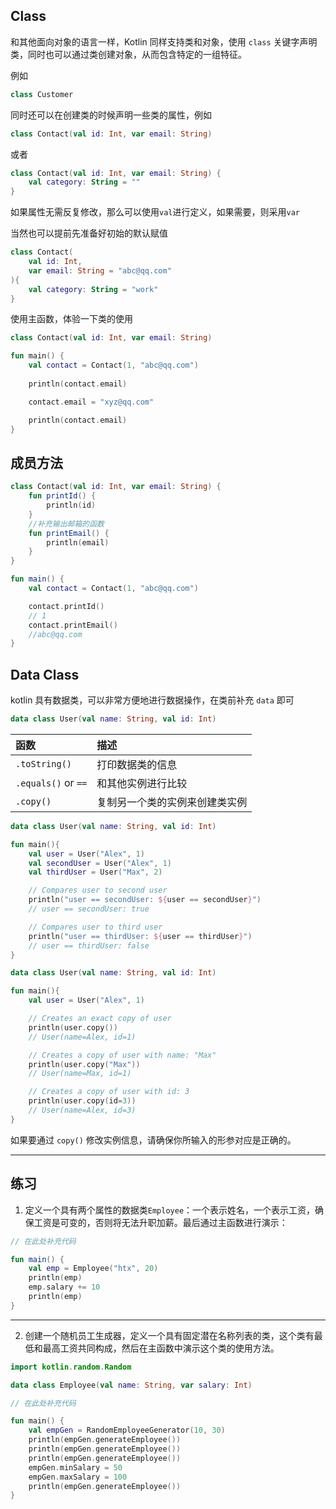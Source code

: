 ## Class

和其他面向对象的语言一样，Kotlin 同样支持类和对象，使用 `class` 关键字声明类，同时也可以通过类创建对象，从而包含特定的一组特征。

例如

```kotlin
class Customer
```

同时还可以在创建类的时候声明一些类的属性，例如

```kotlin
class Contact(val id: Int, var email: String)
```

或者

```kotlin
class Contact(val id: Int, var email: String) {
    val category: String = ""
}
```

如果属性无需反复修改，那么可以使用`val`进行定义，如果需要，则采用`var`

当然也可以提前先准备好初始的默认赋值

```kotlin
class Contact(
    val id: Int, 
    var email: String = "abc@qq.com"
){
    val category: String = "work"
}
```

使用主函数，体验一下类的使用

```kotlin
class Contact(val id: Int, var email: String)

fun main() {
    val contact = Contact(1, "abc@qq.com")
    
    println(contact.email)           

    contact.email = "xyz@qq.com"

    println(contact.email)           
}
```

## 成员方法

```kotlin
class Contact(val id: Int, var email: String) {
    fun printId() {
        println(id)
    }
    //补充输出邮箱的函数
    fun printEmail() {
        println(email)
    }
}

fun main() {
    val contact = Contact(1, "abc@qq.com")

    contact.printId()           
    // 1
    contact.printEmail()
    //abc@qq.com
}
```

## Data Class

kotlin 具有数据类，可以非常方便地进行数据操作，在类前补充 `data` 即可

```kotlin
data class User(val name: String, val id: Int)
```

|函数|描述|
|:--|:--|
|`.toString()`|打印数据类的信息|
|`.equals()` or `==`|和其他实例进行比较|
|`.copy()`|复制另一个类的实例来创建类实例|

```kotlin
data class User(val name: String, val id: Int)

fun main(){
    val user = User("Alex", 1)
    val secondUser = User("Alex", 1)
    val thirdUser = User("Max", 2)

    // Compares user to second user
    println("user == secondUser: ${user == secondUser}") 
    // user == secondUser: true

    // Compares user to third user
    println("user == thirdUser: ${user == thirdUser}")   
    // user == thirdUser: false
}
```

```kotlin
data class User(val name: String, val id: Int)

fun main(){
    val user = User("Alex", 1)

    // Creates an exact copy of user
    println(user.copy())       
    // User(name=Alex, id=1)

    // Creates a copy of user with name: "Max"
    println(user.copy("Max"))  
    // User(name=Max, id=1)

    // Creates a copy of user with id: 3
    println(user.copy(id=3)) 
    // User(name=Alex, id=3)
}
```

如果要通过 `copy()` 修改实例信息，请确保你所输入的形参对应是正确的。

---

## 练习

1. 定义一个具有两个属性的数据类`Employee`：一个表示姓名，一个表示工资，确保工资是可变的，否则将无法升职加薪。最后通过主函数进行演示：

```kotlin
// 在此处补充代码

fun main() {
    val emp = Employee("htx", 20)
    println(emp)
    emp.salary += 10
    println(emp)
}
```



---

2. 创建一个随机员工生成器，定义一个具有固定潜在名称列表的类，这个类有最低和最高工资共同构成，然后在主函数中演示这个类的使用方法。

```kotlin
import kotlin.random.Random

data class Employee(val name: String, var salary: Int)

// 在此处补充代码

fun main() {
    val empGen = RandomEmployeeGenerator(10, 30)
    println(empGen.generateEmployee())
    println(empGen.generateEmployee())
    println(empGen.generateEmployee())
    empGen.minSalary = 50
    empGen.maxSalary = 100
    println(empGen.generateEmployee())
}
```
